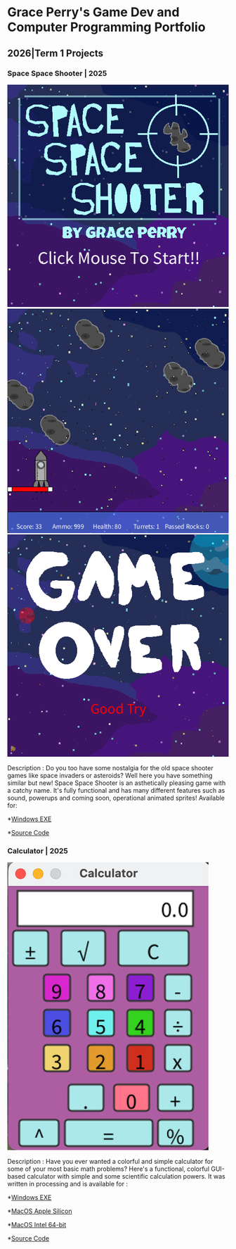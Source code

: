 # Grace Perry's Game Dev and Computer Programming Portfolio

## 2026|Term 1 Projects

### Space Space Shooter | 2025

![Space Space Shooter Start Screen](https://github.com/GrassPerry/GameDevPortfolio/blob/main/images/SpaceGameStart.png?raw=true)
![Space Space Shooter Game](https://github.com/GrassPerry/GameDevPortfolio/blob/main/images/SpaceGame.png?raw=true)
![Space Space Shooter Over Screen](https://github.com/GrassPerry/GameDevPortfolio/blob/main/images/SpaceGameOver.png?raw=true)

Description : Do you too have some nostalgia for the old space shooter games like space invaders or asteroids? Well here you have something similar but new! Space Space Shooter is an asthetically pleasing game with a catchy name. It's fully functional and has many different features such as sound, powerups and coming soon, operational animated sprites! Available for:



*[Windows EXE](https://github.com/GrassPerry/GameDevPortfolio/blob/main/src/SpaceGame/readme.md)

*[Source Code]()

### Calculator | 2025

![Calculator](https://github.com/GrassPerry/GameDevPortfolio/blob/main/images/calculator.png?raw=true)

Description : Have you ever wanted a colorful and simple calculator for some of your most basic math problems? Here's a functional, colorful GUI-based calculator with simple and some scientific calculation powers. It was written in processing and is available for :

*[Windows EXE](https://github.com/GrassPerry/GameDevPortfolio/blob/main/src/calc/windows-amd64.zip)

*[MacOS Apple Silicon](https://github.com/GrassPerry/GameDevPortfolio/blob/main/src/calc/macos-aarch64.zip)

*[MacOS Intel 64-bit](https://github.com/GrassPerry/GameDevPortfolio/blob/main/src/calc/macos-x86_64.zip)

*[Source Code]()
